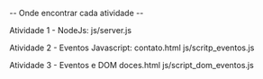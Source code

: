 -- Onde encontrar cada atividade --

Atividade 1 - NodeJs:
js/server.js

Atividade 2 - Eventos Javascript:
contato.html
js/scritp_eventos.js

Atividade 3 - Eventos e DOM
doces.html
js/script_dom_eventos.js
